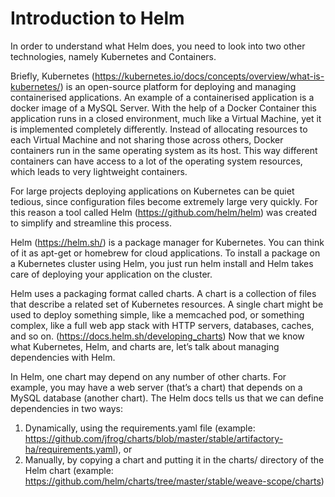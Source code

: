 # Introduction to Helm

In order to understand what Helm does, you need to look into two other technologies, namely Kubernetes and Containers. 

Briefly, Kubernetes (https://kubernetes.io/docs/concepts/overview/what-is-kubernetes/) is an open-source platform for deploying and managing containerised applications. An example of a containerised application is a docker image of a MySQL Server. With the help of a Docker Container this application runs in a closed environment, much like a Virtual Machine, yet it is implemented completely differently.
Instead of allocating resources to each Virtual Machine and not sharing those across others,
Docker containers run in the same operating system as its host. This way different containers can have access
to a lot of the operating system resources, which leads to very lightweight containers.

For large projects deploying applications on Kubernetes can be quiet tedious, since configuration files become extremely large very quickly. For this reason a tool called Helm (https://github.com/helm/helm) was created to simplify and streamline this process.

Helm (https://helm.sh/) is a package manager for Kubernetes. You can think of it as apt-get or homebrew for cloud applications. To install a package on a Kubernetes cluster using Helm, you just run helm install <package-name> and Helm takes care of deploying your application on the cluster.

Helm uses a packaging format called charts. A chart is a collection of files that describe a related set of Kubernetes resources. A single chart might be used to deploy something simple, like a memcached pod, or something complex, like a full web app stack with HTTP servers, databases, caches, and so on. (https://docs.helm.sh/developing_charts)
Now that we know what Kubernetes, Helm, and charts are, let’s talk about managing dependencies with Helm.

In Helm, one chart may depend on any number of other charts. For example, you may have a web server (that’s a chart) that depends on a MySQL database (another chart). The Helm docs tells us that we can define dependencies in two ways:

1. Dynamically, using the requirements.yaml file (example: https://github.com/jfrog/charts/blob/master/stable/artifactory-ha/requirements.yaml), or
2. Manually, by copying a chart and putting it in the charts/ directory of the Helm chart (example: https://github.com/helm/charts/tree/master/stable/weave-scope/charts)